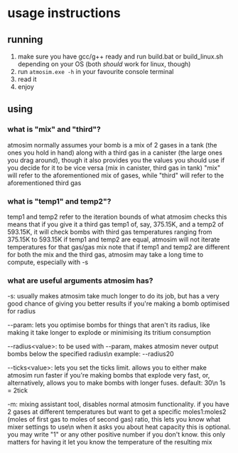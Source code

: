 # usage instructions

## running

1. make sure you have gcc/g++ ready and run build.bat or build_linux.sh depending on your OS (both *should* work for linux, though)
2. run `atmosim.exe -h` in your favourite console terminal
3. read it
4. enjoy

## using

### what is "mix" and "third"?

atmosim normally assumes your bomb is a mix of 2 gases in a tank (the ones you hold in hand) along with a third gas in a canister (the large ones you drag around), though it also provides you the values you should use if you decide for it to be vice versa (mix in canister, third gas in tank)
"mix" will refer to the aforementioned mix of gases, while "third" will refer to the aforementioned third gas

### what is "temp1" and temp2"?

temp1 and temp2 refer to the iteration bounds of what atmosim checks
this means that if you give it a third gas temp1 of, say, 375.15K, and a temp2 of 593.15K, it will check bombs with third gas temperatures ranging from 375.15K to 593.15K
if temp1 and temp2 are equal, atmosim will not iterate temperatures for that gas/gas mix
note that if temp1 and temp2 are different for both the mix and the third gas, atmosim may take a long time to compute, especially with -s

### what are useful arguments atmosim has?

-s: usually makes atmosim take much longer to do its job, but has a very good chance of giving you better results if you're making a bomb optimised for radius

--param: lets you optimise bombs for things that aren't its radius, like making it take longer to explode or minimising its tritium consumption

--radius\<value>: to be used with --param, makes atmosim never output bombs below the specified radius\n
example: --radius20

--ticks\<value>: lets you set the ticks limit. allows you to either make atmosim run faster if you're making bombs that explode very fast, or, alternatively, allows you to make bombs with longer fuses. default: 30\n
1s = 2tick

-m: mixing assistant tool, disables normal atmosim functionality. if you have 2 gases at different temperatures but want to get a specific moles1:moles2 (moles of first gas to moles of second gas) ratio, this lets you know what mixer settings to use\n
when it asks you about heat capacity this is optional. you may write "1" or any other positive number if you don't know. this only matters for having it let you know the temperature of the resulting mix
